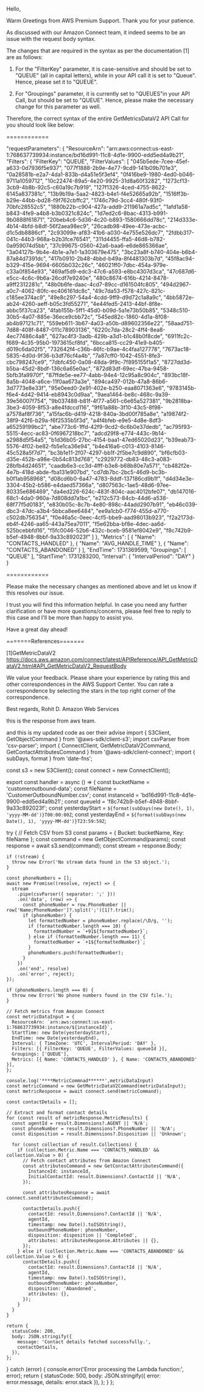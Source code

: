 Hello,

Warm Greetings from AWS Premium Support. 
Thank you for your patience.

As discussed with our Amazon Connect team, it indeed seems to be an issue with the request body syntax.

The changes that are required in the syntax as per the documentation [1] are as follows:

1. For the "FilterKey" parameter, it is case-sensitive and should be set to "QUEUE" (all in capital letters), while in your API call it is set to "Queue". Hence, please set it to "QUEUE".

2. For "Groupings" parameter, it is currently set to "QUEUES"in your API Call, but should be set to "QUEUE". Hence, please make the necessary change for this parameter as well.

Therefore, the correct syntax of the entire GetMetricsDataV2 API Call for you should look like below:

============

"requestParameters": {
        "ResourceArn": "arn:aws:connect:us-east-1:768637739934:instance/bd16d991-11c8-4d1e-9900-edd5ed4a9b21",
        "Filters": {
            "FilterKey": "QUEUE",
            "FilterValues": [
                "045b5ede-7cee-45ef-a633-0d7936f5e937",
                "077f1888-2b9e-4e77-9cd9-141b09b701e3",
                "0a28581b-e2a7-4da1-833b-d4a51e5f3ef4",
                "0f416be9-1980-4ed0-b046-9711a1059712",
                "10c22474-89a5-4e20-9925-31d8a60f3282",
                "1273cf13-3cb9-4b8b-92c5-c60a19c7b919",
                "127f1326-4ced-4755-8622-6145a837381c",
                "13b9b19a-5aa2-4823-b4e1-f4e52665a92b",
                "1516ff3b-b29e-44bb-bd28-f9f762cbffc2",
                "1746c79d-3cc4-480f-93f0-70bfc28552c5",
                "1880b22b-c904-427a-add9-211961a7ad5c",
                "1afd1a58-b843-4fe9-a4b8-b3b0321c824c",
                "1d7ed2c6-8bac-4313-b991-9b0888f61871",
                "20beb4c6-5d36-4c20-b893-1580666dd78c",
                "214d333e-4b14-4bfd-b8df-56f2aea98ec9",
                "26cadb98-49ee-473e-acbc-d1c5db8886cf",
                "2c93099e-af83-41b6-a030-4e755e526dc7",
                "2fdbb317-041c-44b3-968a-b2b3fce76541",
                "311d4455-ffa5-46d8-b782-0a959074d5bb",
                "37c99675-0560-42a6-baa6-e6de865366ae",
                "3a04127b-9b4e-4b1e-a7e1-1a303679e475",
                "3bc23a8f-b740-404e-b6b4-87a84d7391dc",
                "417b0910-2b48-4bbd-b49a-8f4481303b7d",
                "45f8ac94-b329-415e-9694-6605b032c26c",
                "46021ff0-7dbc-454a-979e-c33a0f854e93",
                "469af5d9-edc3-47c6-a593-e8bc4307d3ca",
                "47c687d6-e5cc-4c6c-9b6a-26cdf7e9240e",
                "480c8674-616b-4214-8478-a9ff2312281c",
                "48b0b6fe-daac-4cd7-89cc-d161504fc805",
                "494d2967-a0c7-4062-80fc-ec406161dc8c",
                "49c7da53-f578-427c-821c-c185ee374ac9",
                "49e8c297-54a4-4cdd-9ff9-d9d72c1a8a9c",
                "4bb5872e-ab24-4260-aeff-b05c3fd55271",
                "4e44fed5-2413-44bf-8f8e-abbc5f37ca23",
                "4fab155b-5ff1-45d0-b09d-5a1e73b50b85",
                "5348c510-30b5-4a07-885e-36ece9cbb72c",
                "545ed82c-1860-4d1a-8f08-ab4b97121c71",
                "559eb611-3b67-4a03-a50b-d89602356e22",
                "58aad751-7d88-408f-8487-011c78903136",
                "6220c7da-28c2-4ff4-8ea8-4ec77486c4a8",
                "627ac4f3-3adb-429b-a3d1-b1c48b0f8cde",
                "6911fc2c-f689-4c35-95b0-1973615cf8fd",
                "6bcca815-cc29-41e9-b405-d019c6da02f5",
                "732642f4-c36b-46fc-b9ae-4c4faa127778",
                "7673ac18-5835-4d0d-9f36-b3df76cf4a4b",
                "7a87cff0-1042-4551-8fe3-cbc798247ce9",
                "7dbfc450-0a08-48da-9f9c-7f895155f1a5",
                "8727dd3d-b5ba-45d2-8bdf-136c6a65e0ac",
                "872d83df-69ec-47ba-9458-5bfb3fa9970f",
                "87ffde5e-ee77-4abb-94e4-12c95a8c904c",
                "893bc18f-8a5b-4048-a6ce-11f0aa673a3e",
                "894ca497-012b-47a8-86b6-3d7773e8e33f",
                "95e0eed0-2e91-402e-b250-eaa8071363e6",
                "9783145b-f6e4-4d42-9414-eb8943c0d9aa",
                "9aea1464-be8c-468c-9a39-39e56007f754",
                "9b037488-b81f-4f77-a561-c6e65a527381",
                "9b2818ba-3be3-4059-8f53-a8e4fdccd116",
                "9f61a88b-3f10-43c5-8f98-a7578af8f736",
                "a15fac6b-d419-4218-840a-3bd00f785a8e",
                "a19874f2-38f9-42f6-b29a-f6f2535b5f3d",
                "a4f4bfeb-e9e5-4d8e-8df3-a65259199bc2",
                "abe773c6-1ffd-42f9-9cd2-6c6b0e37dedb",
                "ac795f93-5515-4ecc-ac83-0f6967218bc7",
                "adcd29f8-e774-443c-9b14-a2988d5f54a5",
                "b1d36b05-27bc-4154-baa1-47ed65020d23",
                "b39eab73-5576-4f02-be82-fb5e1ca36e94",
                "b4e416a6-c013-4103-8146-45c528a5f7d7",
                "bc3b1e11-2f07-4297-bb1f-2f5be7c9d890",
                "bf6cfb03-d35e-452b-a98e-0b54c813d768",
                "c2929772-db83-48c3-a083-28bfb4d24651",
                "caadb6e3-cc3d-4fff-b3e8-b68b80e7a571",
                "cb482f2e-4e7b-418d-abde-fba131e907bd",
                "cd7db7bc-2bc5-46d9-bc3b-b0f1ab958968",
                "d08cd6b0-6a47-4783-8ddf-137186cd9b1f",
                "d4d34e3e-3304-45b2-b586-e4daed57366a",
                "d807563c-1ae5-48d6-97ee-80335e686469",
                "da4ed226-624c-483f-804c-aac4012bfe07",
                "db147016-68c1-4da0-960a-7d808dd7a1bc",
                "e212c573-84cb-44d6-a538-68f77f5d0183",
                "e830b05c-8c7b-4e80-898c-44add2907b91",
                "eb46c039-dbc3-47dc-a3b4-5bbca8ee6484",
                "ee9a1cb0-f774-455d-a770-c502db756354",
                "f0e46a5c-0eec-4cf5-bbe9-aad98013b923",
                "f2a2173d-eb4f-4246-aa65-443a75ea7011",
                "f5e62bba-bf8e-4dec-aa6d-525bcebbfd16",
                "f5fc0046-52b6-432c-bceb-9581ef8042e9",
                "f8c742b9-b5ef-4948-8bbf-9a33c892023f"
            ]
        },
        "Metrics": [
            {
                "Name": "CONTACTS_HANDLED"
            },
            {
                "Name": "AVG_HANDLE_TIME"
            },
            {
                "Name": "CONTACTS_ABANDONED"
            }
        ],
        "EndTime": 1731369599,
        "Groupings": [
            "QUEUE"
        ],
        "StartTime": 1731283200,
        "Interval": {
            "IntervalPeriod": "DAY"
        }
    }

============

Please make the necessary changes as mentioned above and let us know if this resolves our issue.

I trust you will find this information helpful. In case you need any further clarification or have more questions/concerns, please feel free to reply to this case and I'll be more than happy to assist you.

Have a great day ahead!

=======References=======

[1]GetMetricDataV2
https://docs.aws.amazon.com/connect/latest/APIReference/API_GetMetricDataV2.html#API_GetMetricDataV2_RequestBody 

We value your feedback. Please share your experience by rating this and other correspondences in the AWS Support Center. You can rate a correspondence by selecting the stars in the top right corner of the correspondence.

Best regards,
Rohit  D.
Amazon Web Services

this is the response from aws team.

and this is my updated code as oer their advise
import { S3Client, GetObjectCommand } from '@aws-sdk/client-s3';
import csvParser from 'csv-parser';
import { ConnectClient, GetMetricDataV2Command, GetContactAttributesCommand } from '@aws-sdk/client-connect';
import { subDays, format } from 'date-fns';

const s3 = new S3Client();
const connect = new ConnectClient();

export const handler = async () => {
  const bucketName = 'customeroutbound-data';
  const fileName = 'CustomerOutboundNumber.csv';
  const instanceId = 'bd16d991-11c8-4d1e-9900-edd5ed4a9b21';
  const queueId = 'f8c742b9-b5ef-4948-8bbf-9a33c892023f';
  const yesterdayStart = `${format(subDays(new Date(), 1), 'yyyy-MM-dd')}T00:00:00Z`;
  const yesterdayEnd = `${format(subDays(new Date(), 1), 'yyyy-MM-dd')}T23:59:59Z`;

  try {
    // Fetch CSV from S3
    const params = { Bucket: bucketName, Key: fileName };
    const command = new GetObjectCommand(params);
    const response = await s3.send(command);
    const stream = response.Body;

    if (!stream) {
      throw new Error('No stream data found in the S3 object.');
    }

    const phoneNumbers = [];
    await new Promise((resolve, reject) => {
      stream
        .pipe(csvParser({ separator: ';' }))
        .on('data', (row) => {
          const phoneNumber = row.PhoneNumber || row['Name;PhoneNumber']?.split(';')[1]?.trim();
          if (phoneNumber) {
            let formattedNumber = phoneNumber.replace(/\D/g, '');
            if (formattedNumber.length === 10) {
              formattedNumber = `+91${formattedNumber}`;
            } else if (formattedNumber.length === 11) {
              formattedNumber = `+1${formattedNumber}`;
            }
            phoneNumbers.push(formattedNumber);
          }
        })
        .on('end', resolve)
        .on('error', reject);
    });

    if (phoneNumbers.length === 0) {
      throw new Error('No phone numbers found in the CSV file.');
    }

    // Fetch metrics from Amazon Connect
    const metricDataInput = {
      ResourceArn: `arn:aws:connect:us-east-1:768637739934:instance/${instanceId}`,
      StartTime: new Date(yesterdayStart),
      EndTime: new Date(yesterdayEnd),
      Interval: { TimeZone: 'UTC', IntervalPeriod: 'DAY' },
      Filters: [{ FilterKey: 'QUEUE', FilterValues: queueId }],
      Groupings: ['QUEUE'],
      Metrics: [{ Name: 'CONTACTS_HANDLED' }, { Name: 'CONTACTS_ABANDONED' }],
    };

    console.log('****MetricCommnad******',metricDataInput)
    const metricCommand = new GetMetricDataV2Command(metricDataInput);
    const metricResponse = await connect.send(metricCommand);

    const contactDetails = [];

    // Extract and format contact details
    for (const result of metricResponse.MetricResults) {
      const agentId = result.Dimensions?.AGENT || 'N/A';
      const phoneNumber = result.Dimensions?.PhoneNumber || 'N/A';
      const disposition = result.Dimensions?.Disposition || 'Unknown';

      for (const collection of result.Collections) {
        if (collection.Metric.Name === 'CONTACTS_HANDLED' && collection.Value > 0) {
          // Fetch contact attributes from Amazon Connect
          const attributesCommand = new GetContactAttributesCommand({
            InstanceId: instanceId,
            InitialContactId: result.Dimensions?.ContactId || 'N/A',
          });

          const attributesResponse = await connect.send(attributesCommand);

          contactDetails.push({
            contactId: result.Dimensions?.ContactId || 'N/A',
            agentId,
            timestamp: new Date().toISOString(),
            outboundPhoneNumber: phoneNumber,
            disposition: disposition || 'Completed',
            attributes: attributesResponse.Attributes || {},
          });
        } else if (collection.Metric.Name === 'CONTACTS_ABANDONED' && collection.Value > 0) {
          contactDetails.push({
            contactId: result.Dimensions?.ContactId || 'N/A',
            agentId,
            timestamp: new Date().toISOString(),
            outboundPhoneNumber: phoneNumber,
            disposition: 'Abandoned',
            attributes: {},
          });
        }
      }
    }

    return {
      statusCode: 200,
      body: JSON.stringify({
        message: 'Contact details fetched successfully.',
        contactDetails,
      }),
    };
  } catch (error) {
    console.error('Error processing the Lambda function:', error);
    return {
      statusCode: 500,
      body: JSON.stringify({ error: error.message, details: error.stack }),
    };
  }
};








     
     

